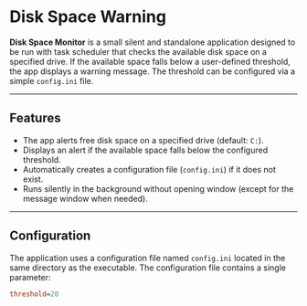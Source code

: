 # Disk Space Warning

**Disk Space Monitor** is a small silent and standalone application designed to be run with task scheduler that checks the available disk space on a specified drive. If the available space falls below a user-defined threshold, the app displays a warning message. The threshold can be configured via a simple `config.ini` file.

---

## Features

- The app alerts free disk space on a specified drive (default: `C:`).
- Displays an alert if the available space falls below the configured threshold.
- Automatically creates a configuration file (`config.ini`) if it does not exist.
- Runs silently in the background without opening window (except for the message window when needed).

---

## Configuration

The application uses a configuration file named `config.ini` located in the same directory as the executable. The configuration file contains a single parameter:

```ini
threshold=20
